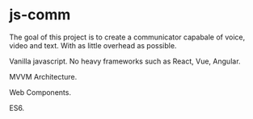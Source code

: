 # js-comm

The goal of this project is to create a communicator capabale of voice, video and text. With as little overhead as possible. 

Vanilla javascript. No heavy frameworks such as React, Vue, Angular.

MVVM Architecture.

Web Components.

ES6.
